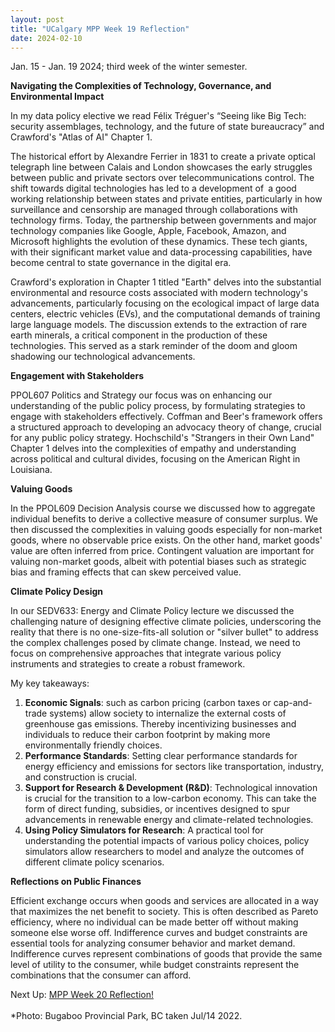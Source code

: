 ```yaml
---
layout: post
title: "UCalgary MPP Week 19 Reflection"
date: 2024-02-10
---
```


<!-- wp:paragraph -->
<p>Jan. 15 - Jan. 19 2024; third week of the winter semester.</p>
<!-- /wp:paragraph -->

<!-- wp:paragraph -->
<p><strong>Navigating the Complexities of Technology, Governance, and Environmental Impact</strong></p>
<!-- /wp:paragraph -->

<!-- wp:paragraph -->
<p>In my data policy elective we read Félix Tréguer's “Seeing like Big Tech: security assemblages, technology, and the future of state bureaucracy” and Crawford's "Atlas of AI" Chapter 1.</p>
<!-- /wp:paragraph -->

<!-- wp:paragraph -->
<p>The historical effort by Alexandre Ferrier in 1831 to create a private optical telegraph line between Calais and London showcases the early struggles between public and private sectors over telecommunications control. The shift towards digital technologies has led to a development of a good working relationship between states and private entities, particularly in how surveillance and censorship are managed through collaborations with technology firms. Today, the partnership between governments and major technology companies like Google, Apple, Facebook, Amazon, and Microsoft highlights the evolution of these dynamics. These tech giants, with their significant market value and data-processing capabilities, have become central to state governance in the digital era. </p>
<!-- /wp:paragraph -->

<!-- wp:paragraph -->
<p>Crawford's exploration in Chapter 1 titled "Earth" delves into the substantial environmental and resource costs associated with modern technology's advancements, particularly focusing on the ecological impact of large data centers, electric vehicles (EVs), and the computational demands of training large language models. The discussion extends to the extraction of rare earth minerals, a critical component in the production of these technologies. This served as a stark reminder of the doom and gloom shadowing our technological advancements.</p>
<!-- /wp:paragraph -->

<!-- wp:paragraph -->
<p><strong>Engagement with Stakeholders </strong></p>
<!-- /wp:paragraph -->

<!-- wp:paragraph -->
<p>PPOL607 Politics and Strategy our focus was on enhancing our understanding of the public policy process, by formulating strategies to engage with stakeholders effectively.  Coffman and Beer's framework offers a structured approach to developing an advocacy theory of change, crucial for any public policy strategy. Hochschild's "Strangers in their Own Land" Chapter 1 delves into the complexities of empathy and understanding across political and cultural divides, focusing on the American Right in Louisiana. </p>
<!-- /wp:paragraph -->

<!-- wp:paragraph -->
<p><strong>Valuing Goods</strong></p>
<!-- /wp:paragraph -->

<!-- wp:paragraph -->
<p>In the PPOL609 Decision Analysis course we discussed how to aggregate individual benefits to derive a collective measure of consumer surplus. We then discussed the complexities in valuing goods especially for non-market goods, where no observable price exists. On the other hand, market goods' value are often inferred from price. Contingent valuation are important for valuing non-market goods, albeit with potential biases such as strategic bias and framing effects that can skew perceived value.</p>
<!-- /wp:paragraph -->

<!-- wp:paragraph -->
<p><strong>Climate Policy Design</strong></p>
<!-- /wp:paragraph -->

<!-- wp:paragraph -->
<p>In our SEDV633: Energy and Climate Policy lecture we discussed the challenging nature of designing effective climate policies, underscoring the reality that there is no one-size-fits-all solution or "silver bullet" to address the complex challenges posed by climate change. Instead, we need to focus on comprehensive approaches that integrate various policy instruments and strategies to create a robust framework.</p>
<!-- /wp:paragraph -->

<!-- wp:paragraph -->
<p>My key takeaways:</p>
<!-- /wp:paragraph -->

<!-- wp:list {"ordered":true} -->
<ol><!-- wp:list-item -->
<li><strong>Economic Signals</strong>: such as carbon pricing (carbon taxes or cap-and-trade systems) allow society to internalize the external costs of greenhouse gas emissions. Thereby incentivizing businesses and individuals to reduce their carbon footprint by making more environmentally friendly choices.</li>
<!-- /wp:list-item -->

<!-- wp:list-item -->
<li><strong>Performance Standards</strong>: Setting clear performance standards for energy efficiency and emissions for sectors like transportation, industry, and construction is crucial. </li>
<!-- /wp:list-item -->

<!-- wp:list-item -->
<li><strong>Support for Research &amp; Development (R&amp;D)</strong>: Technological innovation is crucial for the transition to a low-carbon economy. This can take the form of direct funding, subsidies, or incentives designed to spur advancements in renewable energy and climate-related technologies.</li>
<!-- /wp:list-item -->

<!-- wp:list-item -->
<li><strong>Using Policy Simulators for Research</strong>: A practical tool for understanding the potential impacts of various policy choices, policy simulators allow researchers to model and analyze the outcomes of different climate policy scenarios.</li>
<!-- /wp:list-item --></ol>
<!-- /wp:list -->

<!-- wp:paragraph -->
<p><strong>Reflections on Public Finances</strong></p>
<!-- /wp:paragraph -->

<!-- wp:paragraph -->
<p>Efficient exchange occurs when goods and services are allocated in a way that maximizes the net benefit to society. This is often described as Pareto efficiency, where no individual can be made better off without making someone else worse off. Indifference curves and budget constraints are essential tools for analyzing consumer behavior and market demand. Indifference curves represent combinations of goods that provide the same level of utility to the consumer, while budget constraints represent the combinations that the consumer can afford. </p>
<!-- /wp:paragraph -->

<!-- wp:paragraph -->
<p>Next Up: <a href="https://ahmedelmeligy.com/2024/02/11/ucalgary-mpp-week-20-reflection/" target="_blank" rel="noreferrer noopener">MPP Week 20 Reflection!</a><br><br>*Photo: Bugaboo Provincial Park, BC taken Jul/14 2022.</p>
<!-- /wp:paragraph -->

